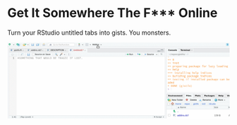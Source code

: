 # Get It Somewhere The F*** Online 
Turn your RStudio untitled tabs into gists. You monsters.

![wat](https://raw.githubusercontent.com/milesmcbain/gistfo/master/inst/media/gistfo.gif)
